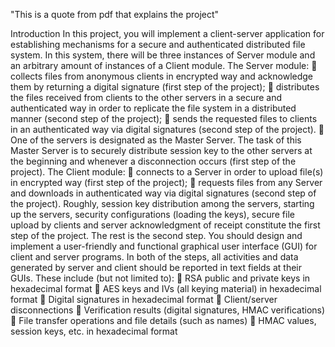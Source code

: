 

"This is a quote from pdf that explains the project"



Introduction
In this project, you will implement a client-server application for establishing mechanisms for 
a secure and authenticated distributed file system. In this system, there will be three instances 
of Server module and an arbitrary amount of instances of a Client module.
The Server module:
 collects files from anonymous clients in encrypted way and acknowledge them by 
returning a digital signature (first step of the project);
 distributes the files received from clients to the other servers in a secure and 
authenticated way in order to replicate the file system in a distributed manner (second 
step of the project);
 sends the requested files to clients in an authenticated way via digital signatures 
(second step of the project).
 One of the servers is designated as the Master Server. The task of this Master Server is 
to securely distribute session key to the other servers at the beginning and whenever a 
disconnection occurs (first step of the project).
The Client module:
 connects to a Server in order to upload file(s) in encrypted way (first step of the 
project);
 requests files from any Server and downloads in authenticated way via digital 
signatures (second step of the project).
Roughly, session key distribution among the servers, starting up the servers, security 
configurations (loading the keys), secure file upload by clients and server acknowledgment of 
receipt constitute the first step of the project. The rest is the second step.
You should design and implement a user-friendly and functional graphical user interface 
(GUI) for client and server programs. In both of the steps, all activities and data generated by 
server and client should be reported in text fields at their GUIs. These include (but not limited 
to):
 RSA public and private keys in hexadecimal format
 AES keys and IVs (all keying material) in hexadecimal format
 Digital signatures in hexadecimal format
 Client/server disconnections
 Verification results (digital signatures, HMAC verifications)
 File transfer operations and file details (such as names)
 HMAC values, session keys, etc. in hexadecimal format
